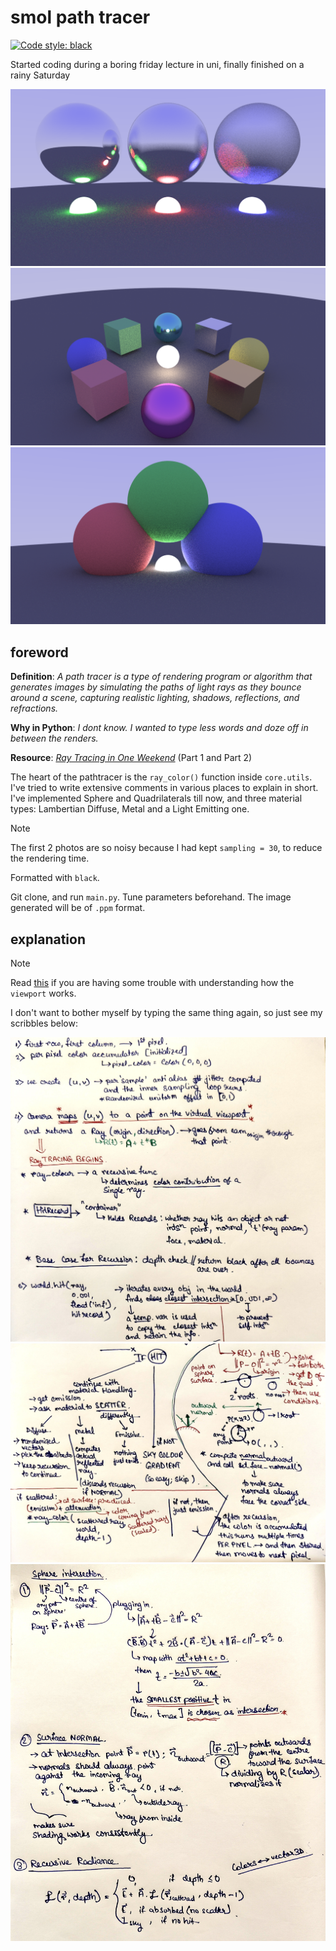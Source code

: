 # smol path tracer

<a href="https://github.com/psf/black"><img alt="Code style: black" src="https://img.shields.io/badge/code%20style-black-000000.svg"></a>

Started coding during a boring friday lecture in uni, finally finished on a rainy Saturday

<img src="output/demos/demo1.png">
<img src="output/demos/demo3.png">
<img src="output/demos/demo2.png">

## foreword

**Definition**: *A path tracer is a type of rendering program or algorithm that generates images by simulating the paths of light rays as they bounce around a scene, capturing realistic lighting, shadows, reflections, and refractions.*

**Why in Python**: *I dont know. I wanted to type less words and doze off in between the renders.*  

**Resource**: *[Ray Tracing in One Weekend](https://raytracing.github.io/)* (Part 1 and Part 2)

The heart of the pathtracer is the `ray_color()` function inside `core.utils`.  
I've tried to write extensive comments in various places to explain in short.
I've implemented Sphere and Quadrilaterals till now, and three material types: Lambertian Diffuse, Metal and a
Light Emitting one.

> [!NOTE]
> The first 2 photos are so noisy because I had kept `sampling = 30`, to reduce the rendering time.

Formatted with `black`.

Git clone, and run `main.py`. Tune parameters beforehand. 
The image generated will be of `.ppm` format.

## explanation

> [!NOTE]
> Read [this](https://www.reddit.com/r/GraphicsProgramming/comments/1ej5ffo/raytracing_in_one_weekend_not_understanding_the/) if you are having some trouble with understanding how the `viewport` works.


I don't want to bother myself by typing the same thing again, so just see my scribbles below:

<img src="media/1.jpg">
<img src="media/2.jpg">
<img src="media/3.jpg">

